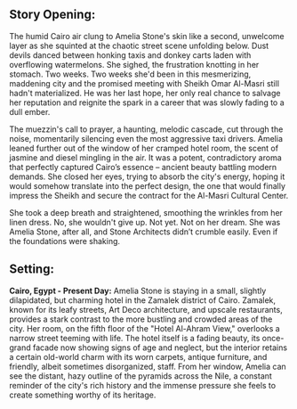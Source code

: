 ## Story Opening:

The humid Cairo air clung to Amelia Stone's skin like a second, unwelcome layer as she squinted at the chaotic street scene unfolding below. Dust devils danced between honking taxis and donkey carts laden with overflowing watermelons. She sighed, the frustration knotting in her stomach. Two weeks. Two weeks she'd been in this mesmerizing, maddening city and the promised meeting with Sheikh Omar Al-Masri still hadn't materialized. He was her last hope, her only real chance to salvage her reputation and reignite the spark in a career that was slowly fading to a dull ember.

The muezzin's call to prayer, a haunting, melodic cascade, cut through the noise, momentarily silencing even the most aggressive taxi drivers. Amelia leaned further out of the window of her cramped hotel room, the scent of jasmine and diesel mingling in the air. It was a potent, contradictory aroma that perfectly captured Cairo’s essence – ancient beauty battling modern demands. She closed her eyes, trying to absorb the city's energy, hoping it would somehow translate into the perfect design, the one that would finally impress the Sheikh and secure the contract for the Al-Masri Cultural Center.

She took a deep breath and straightened, smoothing the wrinkles from her linen dress. No, she wouldn't give up. Not yet. Not on her dream. She was Amelia Stone, after all, and Stone Architects didn’t crumble easily. Even if the foundations were shaking.

## Setting:

**Cairo, Egypt - Present Day:** Amelia Stone is staying in a small, slightly dilapidated, but charming hotel in the Zamalek district of Cairo. Zamalek, known for its leafy streets, Art Deco architecture, and upscale restaurants, provides a stark contrast to the more bustling and crowded areas of the city. Her room, on the fifth floor of the "Hotel Al-Ahram View," overlooks a narrow street teeming with life. The hotel itself is a fading beauty, its once-grand facade now showing signs of age and neglect, but the interior retains a certain old-world charm with its worn carpets, antique furniture, and friendly, albeit sometimes disorganized, staff. From her window, Amelia can see the distant, hazy outline of the pyramids across the Nile, a constant reminder of the city's rich history and the immense pressure she feels to create something worthy of its heritage.
